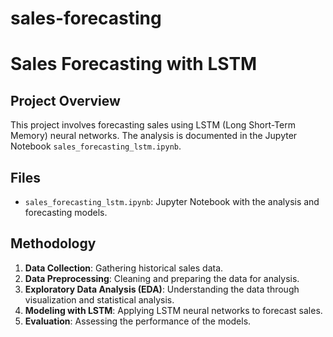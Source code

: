 # sales-forecasting

# Sales Forecasting with LSTM

## Project Overview
This project involves forecasting sales using LSTM (Long Short-Term Memory) neural networks. The analysis is documented in the Jupyter Notebook `sales_forecasting_lstm.ipynb`.

## Files
- `sales_forecasting_lstm.ipynb`: Jupyter Notebook with the analysis and forecasting models.

## Methodology
1. **Data Collection**: Gathering historical sales data.
2. **Data Preprocessing**: Cleaning and preparing the data for analysis.
3. **Exploratory Data Analysis (EDA)**: Understanding the data through visualization and statistical analysis.
4. **Modeling with LSTM**: Applying LSTM neural networks to forecast sales.
5. **Evaluation**: Assessing the performance of the models.
